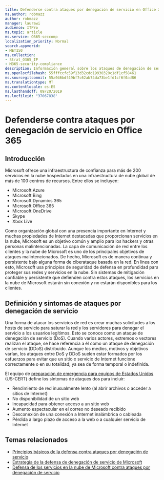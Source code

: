 ```yaml
---
title: Defenderse contra ataques por denegación de servicio en Office 365
ms.author: robmazz
author: robmazz
manager: laurawi
audience: ITPro
ms.topic: article
ms.service: O365-seccomp
localization_priority: Normal
search.appverid:
- MET150
ms.collection:
- Strat_O365_IP
- M365-security-compliance
description: Información general sobre los ataques de denegación de servicio (DoS).
ms.openlocfilehash: 55fffccfc59f13d32cdd19930320c1df1cf58461
ms.sourcegitcommit: 55a046bdf49bf7c62ab74da73be1fd1cf6f0ad86
ms.translationtype: MT
ms.contentlocale: es-ES
ms.lasthandoff: 09/20/2019
ms.locfileid: "37067838"
---
```

# <a name="defend-against-denial-of-service-attacks-in-office-365"></a>Defenderse contra ataques por denegación de servicio en Office 365

## <a name="introduction"></a>Introducción

Microsoft ofrece una infraestructura de confianza para más de 200 servicios en la nube hospedados en una infraestructura de nube global de más de 100 centros de recursos. Entre ellos se incluyen:

- Microsoft Azure
- Microsoft Bing
- Microsoft Dynamics 365
- Microsoft Office 365
- Microsoft OneDrive
- Skype
- Xbox Live

Como organización global con una presencia importante en Internet y muchas propiedades de Internet destacadas que proporcionan servicios en la nube, Microsoft es un objetivo común y amplio para los hackers y otras personas malintencionadas. La capa de comunicación de red entre los clientes y la nube de Microsoft es uno de los principales objetivos de ataques malintencionados. De hecho, Microsoft es de manera continua y persistente bajo alguna forma de ciberataque basada en la red. En línea con esto, Microsoft usa principios de seguridad de defensa en profundidad para proteger sus redes y servicios en la nube. Sin sistemas de mitigación confiable y persistente que defienden contra estos ataques, los servicios en la nube de Microsoft estarán sin conexión y no estarán disponibles para los clientes.

## <a name="definition-and-symptoms-of-denial-of-service-attacks"></a>Definición y síntomas de ataques por denegación de servicio

Una forma de atacar los servicios de red es crear muchas solicitudes a los hosts de servicio para saturar la red y los servidores para denegar el servicio a los usuarios legítimos. Esto se conoce como un ataque de denegación de servicio (DoS). Cuando varios actores, extremos o vectores realizan el ataque, se hace referencia a él como un ataque de denegación de servicio (DDoS) distribuido. Aunque los medios, motivos y objetivos varían, los ataques entre DoS y DDoS suelen estar formados por los esfuerzos para evitar que un sitio o servicio de Internet funcione correctamente o en su totalidad, ya sea de forma temporal o indefinida.

El equipo de [preparación de emergencia para equipos de Estados Unidos](https://www.us-cert.gov/) (US-CERT) define los síntomas de ataques dos para incluir:

- Rendimiento de red inusualmente lento (al abrir archivos o acceder a sitios de Internet)
- No disponibilidad de un sitio web
- Incapacidad para obtener acceso a un sitio web
- Aumento espectacular en el correo no deseado recibido
- Desconexión de una conexión a Internet inalámbrica o cableada
- Pérdida a largo plazo de acceso a la web o a cualquier servicio de Internet

## <a name="related-topics"></a>Temas relacionados

- [Principios básicos de la defensa contra ataques por denegación de servicio](office-365-core-principles-of-defense-against-dos-attacks.md)
- [Estrategia de la defensa de denegación de servicio de Microsoft](office-365-microsoft-dos-defense-strategy.md)
- [Defensa de los servicios en la nube de Microsoft contra ataques por denegación de servicio](office-365-defending-cloud-services-against-dos-attacks.md)
